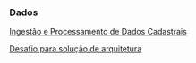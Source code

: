 ### Dados

[Ingestão e Processamento de Dados Cadastrais](https://gist.github.com/virgiliojr94/f8f5684e85351385336214946d378c6c)

[Desafio para solução de arquitetura](https://gist.github.com/virgiliojr94/9aa244d49dff4a7f2b7b3c68ce16ec64)